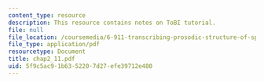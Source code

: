 ```yaml
---
content_type: resource
description: This resource contains notes on ToBI tutorial.
file: null
file_location: /coursemedia/6-911-transcribing-prosodic-structure-of-spoken-utterances-with-tobi-january-iap-2006/5f9c5ac91b6352207d27efe39712e480_chap2_11.pdf
file_type: application/pdf
resourcetype: Document
title: chap2_11.pdf
uid: 5f9c5ac9-1b63-5220-7d27-efe39712e480
---
```

